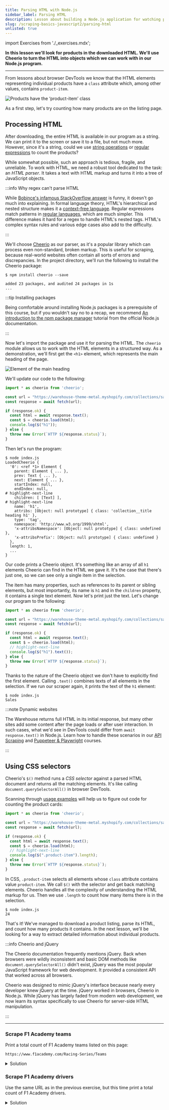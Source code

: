 ```yaml
---
title: Parsing HTML with Node.js
sidebar_label: Parsing HTML
description: Lesson about building a Node.js application for watching prices. Using the Cheerio library to parse HTML code of a product listing page.
slug: /scraping-basics-javascript2/parsing-html
unlisted: true
---
```


import Exercises from './_exercises.mdx';

**In this lesson we'll look for products in the downloaded HTML. We'll use Cheerio to turn the HTML into objects which we can work with in our Node.js program.**

---

From lessons about browser DevTools we know that the HTML elements representing individual products have a `class` attribute which, among other values, contains `product-item`.

![Products have the ‘product-item’ class](./images/product-item.png)

As a first step, let's try counting how many products are on the listing page.

## Processing HTML

After downloading, the entire HTML is available in our program as a string. We can print it to the screen or save it to a file, but not much more. However, since it's a string, could we use [string operations](https://developer.mozilla.org/en-US/docs/Web/JavaScript/Reference/Global_Objects/String#instance_methods) or [regular expressions](https://developer.mozilla.org/en-US/docs/Web/JavaScript/Guide/Regular_expressions) to count the products?

While somewhat possible, such an approach is tedious, fragile, and unreliable. To work with HTML, we need a robust tool dedicated to the task: an _HTML parser_. It takes a text with HTML markup and turns it into a tree of JavaScript objects.

:::info Why regex can't parse HTML

While [Bobince's infamous StackOverflow answer](https://stackoverflow.com/a/1732454/325365) is funny, it doesn't go much into explaining. In formal language theory, HTML's hierarchical and nested structure makes it a [context-free language](https://en.wikipedia.org/wiki/Context-free_language). Regular expressions match patterns in [regular languages](https://en.wikipedia.org/wiki/Regular_language), which are much simpler. This difference makes it hard for a regex to handle HTML's nested tags. HTML's complex syntax rules and various edge cases also add to the difficulty.

:::

We'll choose [Cheerio](https://cheerio.js.org/) as our parser, as it's a popular library which can process even non-standard, broken markup. This is useful for scraping, because real-world websites often contain all sorts of errors and discrepancies. In the project directory, we'll run the following to install the Cheerio package:

```text
$ npm install cheerio --save

added 23 packages, and audited 24 packages in 1s
...
```

:::tip Installing packages

Being comfortable around installing Node.js packages is a prerequisite of this course, but if you wouldn't say no to a recap, we recommend [An introduction to the npm package manager](https://nodejs.org/en/learn/getting-started/an-introduction-to-the-npm-package-manager) tutorial from the official Node.js documentation.

:::

Now let's import the package and use it for parsing the HTML. The `cheerio` module allows us to work with the HTML elements in a structured way. As a demonstration, we'll first get the `<h1>` element, which represents the main heading of the page.

![Element of the main heading](./images/h1.png)

We'll update our code to the following:

```js
import * as cheerio from 'cheerio';

const url = "https://warehouse-theme-metal.myshopify.com/collections/sales";
const response = await fetch(url);

if (response.ok) {
  const html = await response.text();
  const $ = cheerio.load(html);
  console.log($("h1"));
} else {
  throw new Error(`HTTP ${response.status}`);
}
```

Then let's run the program:

```text
$ node index.js
LoadedCheerio {
  '0': <ref *1> Element {
    parent: Element { ... },
    prev: Text { ... },
    next: Element { ... },
    startIndex: null,
    endIndex: null,
# highlight-next-line
    children: [ [Text] ],
# highlight-next-line
    name: 'h1',
    attribs: [Object: null prototype] { class: 'collection__title heading h1' },
    type: 'tag',
    namespace: 'http://www.w3.org/1999/xhtml',
    'x-attribsNamespace': [Object: null prototype] { class: undefined },
    'x-attribsPrefix': [Object: null prototype] { class: undefined }
  },
  length: 1,
  ...
}
```

Our code prints a Cheerio object. It's something like an array of all `h1` elements Cheerio can find in the HTML we gave it. It's the case that there's just one, so we can see only a single item in the selection.

The item has many properties, such as references to its parent or sibling elements, but most importantly, its name is `h1` and in the `children` property, it contains a single text element. Now let's print just the text. Let's change our program to the following:

```js
import * as cheerio from 'cheerio';

const url = "https://warehouse-theme-metal.myshopify.com/collections/sales";
const response = await fetch(url);

if (response.ok) {
  const html = await response.text();
  const $ = cheerio.load(html);
  // highlight-next-line
  console.log($("h1").text());
} else {
  throw new Error(`HTTP ${response.status}`);
}
```

Thanks to the nature of the Cheerio object we don't have to explicitly find the first element. Calling `.text()` combines texts of all elements in the selection. If we run our scraper again, it prints the text of the `h1` element:

```text
$ node index.js
Sales
```

:::note Dynamic websites

The Warehouse returns full HTML in its initial response, but many other sites add some content after the page loads or after user interaction. In such cases, what we'd see in DevTools could differ from `await response.text()` in Node.js. Learn how to handle these scenarios in our [API Scraping](../api_scraping/index.md) and [Puppeteer & Playwright](../puppeteer_playwright/index.md) courses.

:::

## Using CSS selectors

Cheerio's `$()` method runs a _CSS selector_ against a parsed HTML document and returns all the matching elements. It's like calling `document.querySelectorAll()` in browser DevTools.

Scanning through [usage examples](https://cheerio.js.org/docs/basics/selecting) will help us to figure out code for counting the product cards:

```js
import * as cheerio from 'cheerio';

const url = "https://warehouse-theme-metal.myshopify.com/collections/sales";
const response = await fetch(url);

if (response.ok) {
  const html = await response.text();
  const $ = cheerio.load(html);
  // highlight-next-line
  console.log($(".product-item").length);
} else {
  throw new Error(`HTTP ${response.status}`);
}
```

In CSS, `.product-item` selects all elements whose `class` attribute contains value `product-item`. We call `$()` with the selector and get back matching elements. Cheerio handles all the complexity of understanding the HTML markup for us. Then we use `.length` to count how many items there is in the selection.

```text
$ node index.js
24
```

That's it! We've managed to download a product listing, parse its HTML, and count how many products it contains. In the next lesson, we'll be looking for a way to extract detailed information about individual products.

:::info Cheerio and jQuery

The Cheerio documentation frequently mentions jQuery. Back when browsers were wildly inconsistent and basic DOM methods like `document.querySelectorAll()` didn't exist, jQuery was the most popular JavaScript framework for web development. It provided a consistent API that worked across all browsers.

Cheerio was designed to mimic jQuery's interface because nearly every developer knew jQuery at the time. jQuery worked in browsers, Cheerio in Node.js. While jQuery has largely faded from modern web development, we now learn its syntax specifically to use Cheerio for server-side HTML manipulation.

:::

---

<Exercises />

### Scrape F1 Academy teams

Print a total count of F1 Academy teams listed on this page:

```text
https://www.f1academy.com/Racing-Series/Teams
```

<details>
  <summary>Solution</summary>

  ```js
  import * as cheerio from 'cheerio';

  const url = "https://www.f1academy.com/Racing-Series/Teams";
  const response = await fetch(url);

  if (response.ok) {
    const html = await response.text();
    const $ = cheerio.load(html);
    console.log($(".teams-driver-item").length);
  } else {
    throw new Error(`HTTP ${response.status}`);
  }
  ```

</details>

### Scrape F1 Academy drivers

Use the same URL as in the previous exercise, but this time print a total count of F1 Academy drivers.

<details>
  <summary>Solution</summary>

  ```js
  import * as cheerio from 'cheerio';

  const url = "https://www.f1academy.com/Racing-Series/Teams";
  const response = await fetch(url);

  if (response.ok) {
    const html = await response.text();
    const $ = cheerio.load(html);
    console.log($(".driver").length);
  } else {
    throw new Error(`HTTP ${response.status}`);
  }
  ```

</details>
